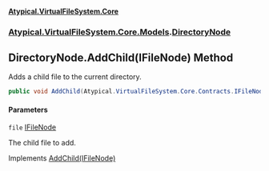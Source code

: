 #### [Atypical.VirtualFileSystem.Core](VirtualFileSystem.md 'VirtualFileSystem')
### [Atypical.VirtualFileSystem.Core.Models](VirtualFileSystem.md#Atypical.VirtualFileSystem.Core.Models 'Atypical.VirtualFileSystem.Core.Models').[DirectoryNode](DirectoryNode.md 'Atypical.VirtualFileSystem.Core.Models.DirectoryNode')

## DirectoryNode.AddChild(IFileNode) Method

Adds a child file to the current directory.

```csharp
public void AddChild(Atypical.VirtualFileSystem.Core.Contracts.IFileNode file);
```
#### Parameters

<a name='Atypical.VirtualFileSystem.Core.Models.DirectoryNode.AddChild(Atypical.VirtualFileSystem.Core.Contracts.IFileNode).file'></a>

`file` [IFileNode](IFileNode.md 'Atypical.VirtualFileSystem.Core.Contracts.IFileNode')

The child file to add.

Implements [AddChild(IFileNode)](IDirectoryNode.AddChild(IFileNode).md 'Atypical.VirtualFileSystem.Core.Contracts.IDirectoryNode.AddChild(Atypical.VirtualFileSystem.Core.Contracts.IFileNode)')